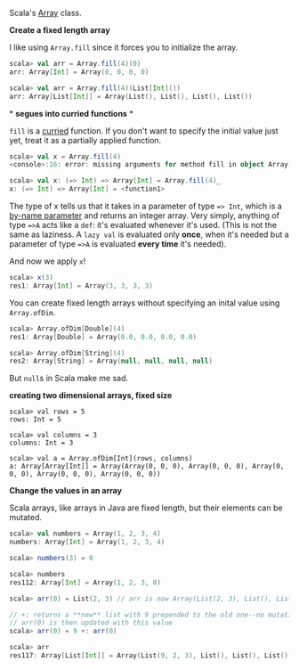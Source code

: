 Scala's [Array](http://www.scala-lang.org/api/current/index.html#scala.Array) class.

**Create a fixed length array**

I like using `Array.fill` since it forces you to initialize the array.
```scala
scala> val arr = Array.fill(4)(0)
arr: Array[Int] = Array(0, 0, 0, 0)

scala> val arr = Array.fill(4)(List[Int]())
arr: Array[List[Int]] = Array(List(), List(), List(), List())
```

\* **segues into curried functions** \*

`fill` is a [curried](https://github.com/scala/scala/blob/v2.11.8/src/library/scala/Array.scala#L262) function. If you don't want to specify the initial value just yet, treat it as a partially applied function.

```scala
scala> val x = Array.fill(4)
<console>:16: error: missing arguments for method fill in object Array; // whoops

scala> val x: (=> Int) => Array[Int] = Array.fill(4)_
x: (=> Int) => Array[Int] = <function1>
```
The type of x tells us that it takes in a parameter of type `=> Int`, which is a [by-name parameter](https://tpolecat.github.io/2014/06/26/call-by-name.html) and returns an integer array. Very simply, anything of type `=>A` acts like a `def`: it's evaluated whenever it's used. (This is not the same as laziness. A `lazy val` is evaluated only **once**, when it's needed but a parameter of type `=>A` is evaluated **every time** it's needed).

And now we apply `x`!

```scala
scala> x(3) 
res1: Array[Int] = Array(3, 3, 3, 3)
```      
You can create fixed length arrays without specifying an inital value using `Array.ofDim`.
```scala
scala> Array.ofDim[Double](4)
res1: Array[Double] = Array(0.0, 0.0, 0.0, 0.0)

scala> Array.ofDim[String](4)
res2: Array[String] = Array(null, null, null, null)
```
But `null`s in Scala make me sad.

**creating two dimensional arrays, fixed size**

```
scala> val rows = 5
rows: Int = 5

scala> val columns = 3
columns: Int = 3

scala> val a = Array.ofDim[Int](rows, columns)
a: Array[Array[Int]] = Array(Array(0, 0, 0), Array(0, 0, 0), Array(0, 0, 0), Array(0, 0, 0), Array(0, 0, 0))
```

**Change the values in an array**

Scala arrays, like arrays in Java are fixed length, but their elements can be mutated.

```scala
scala> val numbers = Array(1, 2, 3, 4)
numbers: Array[Int] = Array(1, 2, 3, 4)

scala> numbers(3) = 0

scala> numbers
res112: Array[Int] = Array(1, 2, 3, 0)
```

```scala
scala> arr(0) = List(2, 3) // arr is now Array(List(2, 3), List(), List(), List())

// +: returns a **new** list with 9 prepended to the old one--no mutation here.
// arr(0) is then updated with this value
scala> arr(0) = 9 +: arr(0) 

scala> arr
res117: Array[List[Int]] = Array(List(9, 2, 3), List(), List(), List())
```
